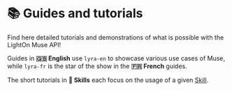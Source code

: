 ---
---

# 📚 Guides and tutorials

Find here detailed tutorials and demonstrations of what is possible with the LightOn Muse API!

Guides in **🇬🇧 English** use `lyra-en` to showcase various use cases of Muse, while `lyra-fr` is the star of the show in the **🇫🇷 French** guides.

The short tutorials in **🤹 Skills** each focus on the usage of a given [Skill](/api/skills).
